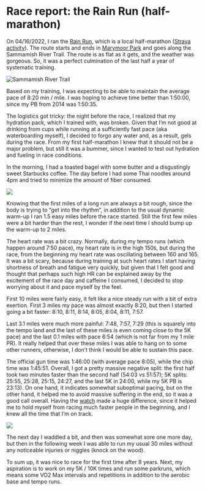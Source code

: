 # Race report: the Rain Run (half-marathon)

On 04/16/2022, I ran the [Rain Run](https://www.therainrun.com/), which is a local half-marathon ([Strava activity](https://www.strava.com/activities/6992415779)). The route starts and ends in [Marymoor Park](https://en.wikipedia.org/wiki/Marymoor_Park) and goes along the Sammamish River Trail. The route is as flat as it gets, and the weather was gorgeous. So, it was a perfect culmination of the last half a year of systematic training.

![Sammamish River Trail](https://i.imgur.com/LLFPmsK.png)

Based on my training, I was expecting to be able to maintain the average pace of 8:20 min / mile. I was hoping to achieve time better than 1:50:00, since my PB from 2014 was 1:50:35.

The logistics got tricky: the night before the race, I realized that my hydration pack, which I trained with, was broken. Given that I’m not good at drinking from cups while running at a sufficiently fast pace (aka waterboarding myself), I decided to forgo any water and, as a result, gels during the race. From my first half-marathon I knew that it should not be a major problem, but still it was a bummer, since I wanted to test out hydration and fueling in race conditions.

In the morning, I had a toasted bagel with some butter and a disgustingly sweet Starbucks coffee. The day before I had some Thai noodles around 4pm and tried to minimize the amount of fiber consumed.

![](https://i.imgur.com/9QeEOq0.png)

Knowing that the first miles of a long run are always a bit rough, since the body is trying to “get into the rhythm”, in addition to the usual dynamic warm-up I ran 1.5 easy miles before the race started. Still the first few miles were a bit harder than the rest, I wonder if the next time I should bump up the warm-up to 2 miles.

The heart rate was a bit crazy. Normally, during my tempo runs (which happen around 7:50 pace), my heart rate is in the high 150s, but during the race, from the beginning my heart rate was oscillating between 160 and 165. It was a bit scary, because during training at such heart rates I start having shortness of breath and fatigue very quickly, but given that I felt good and thought that perhaps such high HR can be explained away by the excitement of the race day and caffeine I consumed, I decided to stop worrying about it and pace myself by the feel.

First 10 miles were fairly easy, it felt like a nice steady run with a bit of extra exertion. First 3 miles my pace was almost exactly 8:20, but then I started going a bit faster: 8:10, 8:11, 8:14, 8:05, 8:04, 8:11, 7:57.

Last 3.1 miles were much more painful: 7:48, 7:57, 7:29 (this is squarely into the tempo land and the last of these miles is even coming close to the 5K pace) and the last 0.1 miles with pace 6:54 (which is not far from my 1 mile PR). It really helped that over these miles I was able to hang on to some other runners, otherwise, I don’t think I would be able to sustain this pace.

The official gun time was 1:46:00 (with average pace 8:05), while the chip time was 1:45:51. Overall, I got a pretty massive negative split: the first half took two minutes faster than the second half (54:03 vs 51:57); 5K splits: 25:55, 25:28, 25:15, 24:27, and the last 5K in 24:00, while my 5K PB is 23:13). On one hand, it indicates somewhat suboptimal pacing, but on the other hand, it helped me to avoid massive suffering in the end, so it was a good call overall. Having the [watch](https://www.garmin.com/en-US/p/621922) made a huge difference, since it helped me to hold myself from racing much faster people in the beginning, and I knew all the time that I’m on track.

![](https://i.imgur.com/rcH0ksS.jpg)

The next day I waddled a bit, and then was somewhat sore one more day, but then in the following week I was able to run my usual 30 miles without any noticeable injuries or niggles (knock on the wood).

To sum up, it was nice to race for the first time after 8 years. Next, my aspiration is to work on my 5K / 10K times and run some parkruns, which means some VO2 Max intervals and repetitions in addition to the aerobic base and tempo runs.
